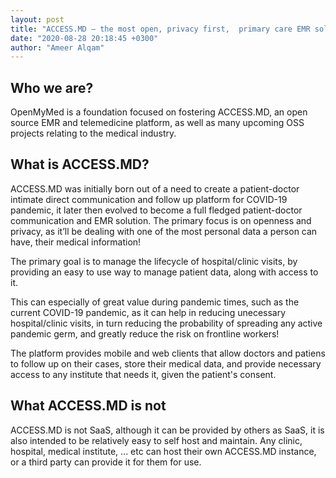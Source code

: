 ```yaml
---
layout: post
title: "ACCESS.MD – the most open, privacy first,  primary care EMR solution"
date: "2020-08-28 20:18:45 +0300"
author: "Ameer Alqam"
---
```


## Who we are?

OpenMyMed is a foundation focused on fostering ACCESS.MD, an open source EMR and telemedicine platform, as well as many upcoming OSS projects relating to the medical industry.

## What is ACCESS.MD?

ACCESS.MD was initially born out of a need to create a patient-doctor intimate direct communication and follow up platform for COVID-19 pandemic, it later then evolved to become a full fledged patient-doctor communication and EMR solution. The primary focus is on openness and privacy, as it’ll be dealing with one of the most personal data a person can have, their medical information!

The primary goal is to manage the lifecycle of hospital/clinic visits, by providing an easy to use way to manage patient data, along with access to it.

This can especially of great value during pandemic times, such as the current COVID-19 pandemic, as it can help in reducing unecessary hospital/clinic visits, in turn reducing the probability of spreading any active pandemic germ, and greatly reduce the risk on frontline workers!

The platform provides mobile and web clients that allow doctors and patiens to follow up on their cases, store their medical data, and provide necessary access to any institute that needs it, given the patient's consent.

## What ACCESS.MD is not

ACCESS.MD is not SaaS, although it can be provided by others as SaaS, it is also intended to be relatively easy to self host and maintain. Any clinic, hospital, medical institute, ... etc can host their own ACCESS.MD instance, or a third party can provide it for them for use.
